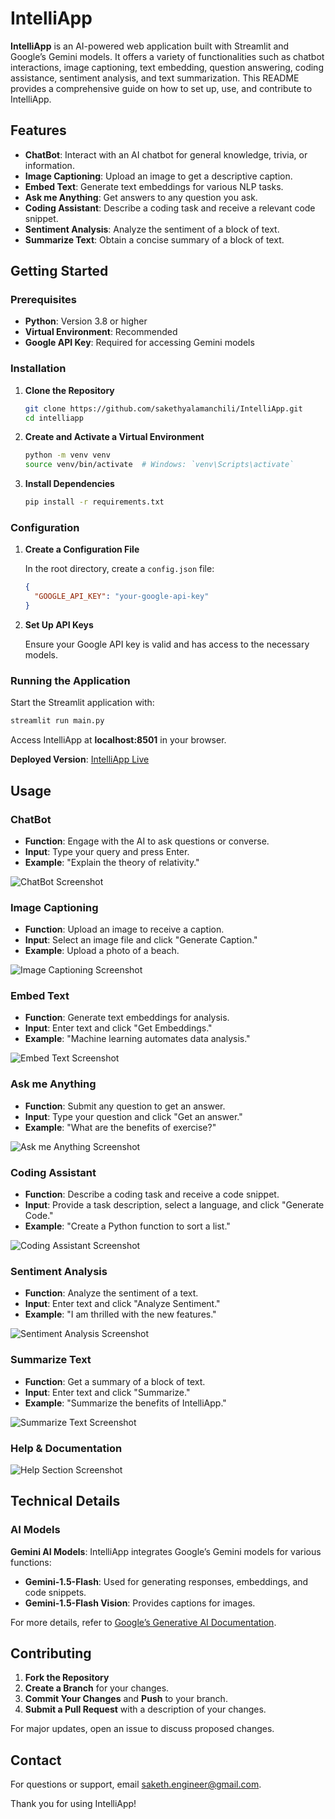 # IntelliApp

**IntelliApp** is an AI-powered web application built with Streamlit and Google’s Gemini models. It offers a variety of functionalities such as chatbot interactions, image captioning, text embedding, question answering, coding assistance, sentiment analysis, and text summarization. This README provides a comprehensive guide on how to set up, use, and contribute to IntelliApp.

## Features

- **ChatBot**: Interact with an AI chatbot for general knowledge, trivia, or information.
- **Image Captioning**: Upload an image to get a descriptive caption.
- **Embed Text**: Generate text embeddings for various NLP tasks.
- **Ask me Anything**: Get answers to any question you ask.
- **Coding Assistant**: Describe a coding task and receive a relevant code snippet.
- **Sentiment Analysis**: Analyze the sentiment of a block of text.
- **Summarize Text**: Obtain a concise summary of a block of text.

## Getting Started

### Prerequisites

- **Python**: Version 3.8 or higher
- **Virtual Environment**: Recommended
- **Google API Key**: Required for accessing Gemini models

### Installation

1. **Clone the Repository**

   ```bash
   git clone https://github.com/sakethyalamanchili/IntelliApp.git
   cd intelliapp
   ```

2. **Create and Activate a Virtual Environment**

   ```bash
   python -m venv venv
   source venv/bin/activate  # Windows: `venv\Scripts\activate`
   ```

3. **Install Dependencies**

   ```bash
   pip install -r requirements.txt
   ```

### Configuration

1. **Create a Configuration File**

   In the root directory, create a `config.json` file:

   ```json
   {
     "GOOGLE_API_KEY": "your-google-api-key"
   }
   ```

2. **Set Up API Keys**

   Ensure your Google API key is valid and has access to the necessary models.

### Running the Application

Start the Streamlit application with:

```bash
streamlit run main.py
```

Access IntelliApp at **localhost:8501** in your browser.

**Deployed Version**: [IntelliApp Live](https://intelliapp.streamlit.app/)

## Usage

### ChatBot

- **Function**: Engage with the AI to ask questions or converse.
- **Input**: Type your query and press Enter.
- **Example**: "Explain the theory of relativity."

![ChatBot Screenshot](images/img-001.png)

### Image Captioning

- **Function**: Upload an image to receive a caption.
- **Input**: Select an image file and click "Generate Caption."
- **Example**: Upload a photo of a beach.

![Image Captioning Screenshot](images/img-002.png)

### Embed Text

- **Function**: Generate text embeddings for analysis.
- **Input**: Enter text and click "Get Embeddings."
- **Example**: "Machine learning automates data analysis."

![Embed Text Screenshot](images/img-003.png)

### Ask me Anything

- **Function**: Submit any question to get an answer.
- **Input**: Type your question and click "Get an answer."
- **Example**: "What are the benefits of exercise?"

![Ask me Anything Screenshot](images/img-004.png)

### Coding Assistant

- **Function**: Describe a coding task and receive a code snippet.
- **Input**: Provide a task description, select a language, and click "Generate Code."
- **Example**: "Create a Python function to sort a list."

![Coding Assistant Screenshot](images/img-005.png)

### Sentiment Analysis

- **Function**: Analyze the sentiment of a text.
- **Input**: Enter text and click "Analyze Sentiment."
- **Example**: "I am thrilled with the new features."

![Sentiment Analysis Screenshot](images/img-006.png)

### Summarize Text

- **Function**: Get a summary of a block of text.
- **Input**: Enter text and click "Summarize."
- **Example**: "Summarize the benefits of IntelliApp."

![Summarize Text Screenshot](images/img-007.png)

### Help & Documentation
![Help Section Screenshot](images/img-008.png)

## Technical Details

### AI Models

**Gemini AI Models**: IntelliApp integrates Google’s Gemini models for various functions:

- **Gemini-1.5-Flash**: Used for generating responses, embeddings, and code snippets.
- **Gemini-1.5-Flash Vision**: Provides captions for images.

For more details, refer to [Google’s Generative AI Documentation](https://cloud.google.com/generative-ai).

## Contributing

1. **Fork the Repository**
2. **Create a Branch** for your changes.
3. **Commit Your Changes** and **Push** to your branch.
4. **Submit a Pull Request** with a description of your changes.

For major updates, open an issue to discuss proposed changes.

## Contact

For questions or support, email [saketh.engineer@gmail.com](mailto:saketh.engineer@gmail.com).

Thank you for using IntelliApp!
